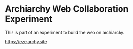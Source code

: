 # Archiarchy Web Collaboration Experiment

This is part of an experiment to build the web on archiarchy.

https://eze.archy.site

